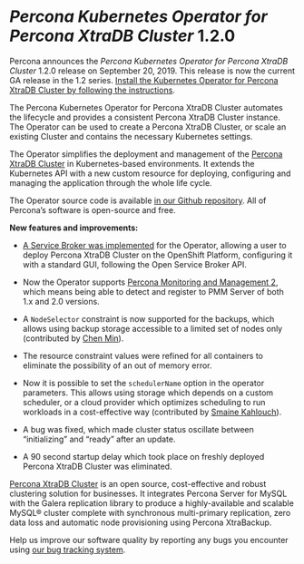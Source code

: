 # *Percona Kubernetes Operator for Percona XtraDB Cluster* 1.2.0

Percona announces the *Percona Kubernetes Operator for Percona XtraDB Cluster*
1.2.0 release on September 20, 2019. This release is now the current GA release
in the 1.2 series. [Install the Kubernetes Operator for Percona XtraDB Cluster
by following the instructions](https://www.percona.com/doc/kubernetes-operator-for-pxc/kubernetes.html).

The Percona Kubernetes Operator for Percona XtraDB Cluster automates the
lifecycle and provides a consistent Percona XtraDB Cluster instance. The
Operator can be used to create a Percona XtraDB Cluster, or scale an existing
Cluster and contains the necessary Kubernetes settings.

The Operator simplifies the deployment and management of the [Percona XtraDB
Cluster](https://www.percona.com/software/mysql-database/percona-xtradb-cluster)
in Kubernetes-based environments. It extends the Kubernetes API with a new
custom resource for deploying, configuring and managing the application through
the whole life cycle.

The Operator source code is available [in our Github repository](https://github.com/percona/percona-xtradb-cluster-operator).
All of Percona’s software is open-source and free.

**New features and improvements:**


* [A Service Broker was implemented](https://www.percona.com/doc/kubernetes-operator-for-pxc/broker.html)
for the Operator, allowing a user to deploy Percona XtraDB Cluster on the
OpenShift Platform, configuring it with a standard GUI, following the Open
Service Broker API.


* Now the Operator supports [Percona Monitoring and Management 2](https://www.percona.com/doc/percona-monitoring-and-management/2.x/index.html),
which means being able to detect and register to PMM Server of both 1.x and
2.0 versions.


* A `NodeSelector` constraint is now supported for the backups, which allows
using backup storage accessible to a limited set of nodes only (contributed
by [Chen Min](https://github.com/chenmin1992)).


* The resource constraint values were refined for all containers to eliminate
the possibility of an out of memory error.


* Now it is possible to set the `schedulerName` option in the operator
parameters. This allows using storage which depends on a custom scheduler, or
a cloud provider which optimizes scheduling to run workloads in a
cost-effective way (contributed by [Smaine Kahlouch](https://github.com/Smana)).


* A bug was fixed, which made cluster status oscillate between “initializing”
and “ready” after an update.


* A 90 second startup delay which took place on freshly deployed Percona XtraDB
Cluster was eliminated.

[Percona XtraDB Cluster](http://www.percona.com/doc/percona-xtradb-cluster/)
is an open source, cost-effective and robust clustering solution for businesses.
It integrates Percona Server for MySQL with the Galera replication library to
produce a highly-available and scalable MySQL® cluster complete with synchronous
multi-primary replication, zero data loss and automatic node provisioning using
Percona XtraBackup.

Help us improve our software quality by reporting any bugs you encounter using
[our bug tracking system](https://jira.percona.com/secure/Dashboard.jspa).
